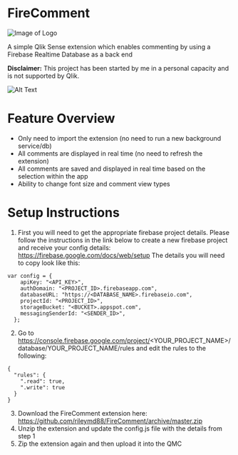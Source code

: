 # FireComment
![Image of Logo](https://github.com/rileymd88/FireComment/blob/master/FireComment.png)

A simple Qlik Sense extension which enables commenting by using a Firebase Realtime Database as a back end

**Disclaimer:** This project has been started by me in a personal capacity and is not supported by Qlik.

![Alt Text](https://github.com/rileymd88/FireComment/blob/master/FireComment.gif)

# Feature Overview
* Only need to import the extension (no need to run a new background service/db)
* All comments are displayed in real time (no need to refresh the extension)
* All comments are saved and displayed in real time based on the selection within the app
* Ability to change font size and comment view types

# Setup Instructions
1. First you will need to get the appropriate firebase project details. Please follow the instructions in the link below to create a new firebase project and receive your config details: https://firebase.google.com/docs/web/setup The details you will need to copy look like this:

```
var config = {
    apiKey: "<API_KEY>",
    authDomain: "<PROJECT_ID>.firebaseapp.com",
    databaseURL: "https://<DATABASE_NAME>.firebaseio.com",
    projectId: "<PROJECT_ID>",
    storageBucket: "<BUCKET>.appspot.com",
    messagingSenderId: "<SENDER_ID>",
  };
 ```
2. Go to https://console.firebase.google.com/project/<YOUR_PROJECT_NAME>/database/YOUR_PROJECT_NAME/rules and edit the rules to the following:
```
{
  "rules": {
    ".read": true,
    ".write": true
  }
}
 ```
3. Download the FireComment extension here: https://github.com/rileymd88/FireComment/archive/master.zip
4. Unzip the extension and update the config.js file with the details from step 1
5. Zip the extension again and then upload it into the QMC
